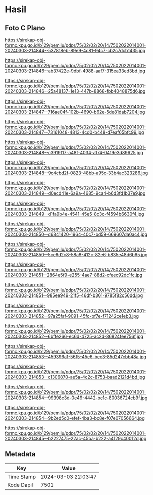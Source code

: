 # Hasil

## Foto C Plano

https://sirekap-obj-formc.kpu.go.id/b129/pemilu/pdpr/75/02/02/20/14/7502022014001-20240303-214844--537818eb-89e9-4c81-94c7-cb2c7dcb1435.jpg

https://sirekap-obj-formc.kpu.go.id/b129/pemilu/pdpr/75/02/02/20/14/7502022014001-20240303-214846--ab37422e-9dbf-4988-aaf7-315ea33ed3bd.jpg

https://sirekap-obj-formc.kpu.go.id/b129/pemilu/pdpr/75/02/02/20/14/7502022014001-20240303-214846--25a48137-1e13-447b-8868-fbb4048875d6.jpg

https://sirekap-obj-formc.kpu.go.id/b129/pemilu/pdpr/75/02/02/20/14/7502022014001-20240303-214847--716ae04f-102b-4690-b62e-5de81dab7204.jpg

https://sirekap-obj-formc.kpu.go.id/b129/pemilu/pdpr/75/02/02/20/14/7502022014001-20240303-214847--73161048-4813-4cd0-b448-d7eaf65bfc99.jpg

https://sirekap-obj-formc.kpu.go.id/b129/pemilu/pdpr/75/02/02/20/14/7502022014001-20240303-214848--c3919f17-a48f-4034-a174-0419e3d89625.jpg

https://sirekap-obj-formc.kpu.go.id/b129/pemilu/pdpr/75/02/02/20/14/7502022014001-20240303-214848--9c4cbd2f-0823-48bb-a95c-33b4ac323286.jpg

https://sirekap-obj-formc.kpu.go.id/b129/pemilu/pdpr/75/02/02/20/14/7502022014001-20240303-214849--d0ecd41e-6a9a-4685-9ca4-b6d3fd1b37e9.jpg

https://sirekap-obj-formc.kpu.go.id/b129/pemilu/pdpr/75/02/02/20/14/7502022014001-20240303-214849--d1fa9b4e-4541-45e5-8c3c-f4594b6630f4.jpg

https://sirekap-obj-formc.kpu.go.id/b129/pemilu/pdpr/75/02/02/20/14/7502022014001-20240303-214850--d6841420-1964-40c7-bd59-669607da0ac4.jpg

https://sirekap-obj-formc.kpu.go.id/b129/pemilu/pdpr/75/02/02/20/14/7502022014001-20240303-214850--5ce6d2c8-58a8-412c-82e6-b835e48d6b65.jpg

https://sirekap-obj-formc.kpu.go.id/b129/pemilu/pdpr/75/02/02/20/14/7502022014001-20240303-214851--2864e5f9-e255-4ae7-88d2-cfeec92dc1fc.jpg

https://sirekap-obj-formc.kpu.go.id/b129/pemilu/pdpr/75/02/02/20/14/7502022014001-20240303-214851--985ee949-21f5-46df-b361-9785f82c56dd.jpg

https://sirekap-obj-formc.kpu.go.id/b129/pemilu/pdpr/75/02/02/20/14/7502022014001-20240303-214852--97a25faf-9091-45fc-bf7e-f71242ce1eb3.jpg

https://sirekap-obj-formc.kpu.go.id/b129/pemilu/pdpr/75/02/02/20/14/7502022014001-20240303-214852--6bffe266-ec6d-4725-ac2d-86824fee756f.jpg

https://sirekap-obj-formc.kpu.go.id/b129/pemilu/pdpr/75/02/02/20/14/7502022014001-20240303-214853--459396a1-56f5-45e6-bec3-85d247cbb48a.jpg

https://sirekap-obj-formc.kpu.go.id/b129/pemilu/pdpr/75/02/02/20/14/7502022014001-20240303-214853--c1306870-ae5a-4c2c-8753-baad2121d4bd.jpg

https://sirekap-obj-formc.kpu.go.id/b129/pemilu/pdpr/75/02/02/20/14/7502022014001-20240303-214854--99398c3d-0e49-4442-bc1c-80036724cb9f.jpg

https://sirekap-obj-formc.kpu.go.id/b129/pemilu/pdpr/75/02/02/20/14/7502022014001-20240303-214854--9b2ed5c0-efef-4ba3-bc8e-f07e07056664.jpg

https://sirekap-obj-formc.kpu.go.id/b129/pemilu/pdpr/75/02/02/20/14/7502022014001-20240303-214845--b2227475-22ac-45ba-b222-a4129c40012d.jpg


## Metadata

| Key        | Value               |
| ---------- | ------------------- |
| Time Stamp | 2024-03-03 22:03:47 |
| Kode Dapil | 7501                |



